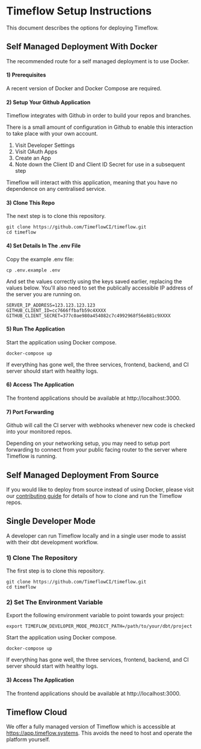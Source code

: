 # Timeflow Setup Instructions 

This document describes the options for deploying Timeflow.

## Self Managed Deployment With Docker

The recommended route for a self managed deployment is to use Docker. 

#### 1) Prerequisites

A recent version of Docker and Docker Compose are required.  

#### 2) Setup Your Github Application

Timeflow integrates with Github in order to build your repos and branches.  

There is a small amount of configuration in Github to enable this interaction to take place with your own account.  

1. Visit Developer Settings
2. Visit OAuth Apps
3. Create an App 
4. Note down the Client ID and Client ID Secret for use in a subsequent step

Timeflow will interact with this application, meaning that you have no dependence on any centralised service. 

#### 3) Clone This Repo

The next step is to clone this repository.

```
git clone https://github.com/TimeflowCI/timeflow.git
cd timeflow
```

#### 4) Set Details In The .env File

Copy the example .env file:

```
cp .env.example .env
```

And set the values correctly using the keys saved earlier, replacing the values below.  You'll also need to set the publically accessible IP address of the server you are running on.  

```
SERVER_IP_ADDRESS=123.123.123.123
GITHUB_CLIENT_ID=cc7666ffbafb59c4XXXX
GITHUB_CLIENT_SECRET=377c0ae980a454082c7c4992968f56e881c9XXXX
```

#### 5) Run The Application 

Start the application using Docker compose.  

```
docker-compose up 
```

If everything has gone well, the three services, frontend, backend, and CI server should start with healthy logs.  

#### 6) Access The Application

The frontend applications should be available at http://localhost:3000.

#### 7) Port Forwarding

Github will call the CI server with webhooks whenever new code is checked into your monitored repos.  

Depending on your networking setup, you may need to setup port forwarding to connect from your public facing router to the server where Timeflow is running.  





## Self Managed Deployment From Source

If you would like to deploy from source instead of using Docker, please visit our [contributing guide](CONTRIBUTING.md) for details of how to clone and run the Timeflow repos.  




## Single Developer Mode

A developer can run Timeflow locally and in a single user mode to assist with their dbt development workflow.  

### 1) Clone The Repository

The first step is to clone this repository.

```
git clone https://github.com/TimeflowCI/timeflow.git
cd timeflow
```

### 2) Set The Environment Variable

Export the following environment variable to point towards your project:

```
export TIMEFLOW_DEVELOPER_MODE_PROJECT_PATH=/path/to/your/dbt/project
```


Start the application using Docker compose.  

```
docker-compose up 
```

If everything has gone well, the three services, frontend, backend, and CI server should start with healthy logs.  

#### 3) Access The Application

The frontend applications should be available at http://localhost:3000.
  
  

  
## Timeflow Cloud
  
We offer a fully managed version of Timeflow which is accessible at https://app.timeflow.systems.  This avoids the need to host and operate the platform yourself.  
